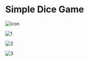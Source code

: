 # Simple Dice Game


![icon](https://user-images.githubusercontent.com/48160945/148249895-d1c7108a-cadb-4de0-a2ca-b51c21901b9e.png)

![1](https://user-images.githubusercontent.com/48160945/148249955-99fc2521-f143-4d4e-9365-9bda5cd18e45.png)

![2](https://user-images.githubusercontent.com/48160945/148249967-dce60aa8-18db-4a69-bf55-62ae03d017d7.png)

![3](https://user-images.githubusercontent.com/48160945/148249977-2088b4f2-88fb-48ee-a2d0-c947619c16c3.png)

